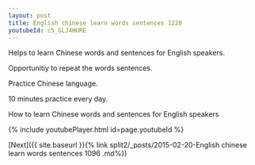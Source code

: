 ```yaml
---
layout: post
title: English chinese learn words sentences 1220 
youtubeId: c5_GLJ4HURE
---
```

 
 
Helps to learn Chinese words and sentences for English speakers.

Opportunitiy to repeat the words sentences. 

Practice Chinese language. 
 
10 minutes practice every day. 
 
How to learn Chinese words and sentences for English speakers 
 
{% include youtubePlayer.html id=page.youtubeId %}
 
 
[Next]({{ site.baseurl }}{% link  split2/_posts/2015-02-20-English chinese learn words sentences 1096 .md%})
 
